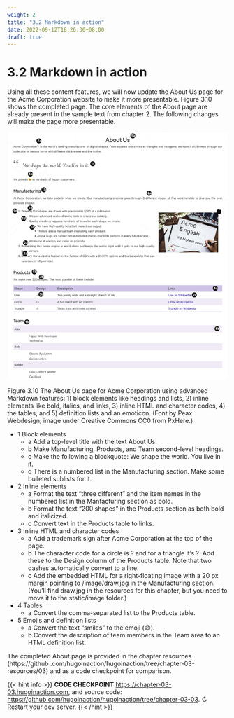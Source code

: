 ```yaml
---
weight: 2
title: "3.2 Markdown in action"
date: 2022-09-12T18:26:30+08:00
draft: true
---
```


# 3.2 Markdown in action

Using all these content features, we will now update the About Us page for the Acme Corporation website to make it more presentable. Figure 3.10 shows the completed page. The core elements of the About page are already present in the sample text from chapter 2. The following changes will make the page more presentable.

![Figure3.10](Figure3.10.svg)

Figure 3.10 The About Us page for Acme Corporation using advanced Markdown features: 1) block elements like headings and lists, 2) inline elements like bold, italics, and links, 3) inline HTML and character codes,
4) the tables, and 5) definition lists and an emoticon. (Font by Peax Webdesign; image under Creative Commons CC0 from PxHere.)

- 1 Block elements
  - a Add a top-level title with the text About Us.
  - b Make Manufacturing, Products, and Team second-level headings.
  - c Make the following a blockquote: We shape the world. You live in it.
  - d There is a numbered list in the Manufacturing section. Make some bulleted sublists for it.
- 2    Inline elements
  - a Format the text “three different” and the item names in the numbered list in the Manfacturing section as bold.
  - b Format the text “200 shapes” in the Products section as both bold and italicized.
  - c Convert text in the Products table to links.
- 3 Inline HTML and character codes
  - a Add a trademark sign after Acme Corporation at the top of the page.
  - b The character code for a circle is ? and for a triangle it’s ?. Add these to the Design column of the Products table. Note that two dashes automatically convert to a line.
  - c Add the embedded HTML for a right-floating image with a 20 px margin pointing  to  /image/draw.jpg  in  the  Manufacturing  section.  (You’ll  find draw.jpg in the resources for this chapter, but you need to move it to the static/image folder.)
- 4 Tables
  - a Convert the comma-separated list to the Products table.
- 5 Emojis and definition lists
  - a Convert the text “smiles” to the emoji (:smile:).
  - b Convert the description of team members in the Team area to an HTML definition list.

The  completed  About  page  is  provided  in  the  chapter  resources  (https://github
.com/hugoinaction/hugoinaction/tree/chapter-03-resources/03) and as a code checkpoint for comparison.

{{< hint info >}}
**CODE CHECKPOINT**	https://chapter-03-03.hugoinaction.com, and source code: https://github.com/hugoinaction/hugoinaction/tree/chapter-03-03.
↻ Restart your dev server.
{{< /hint >}}


